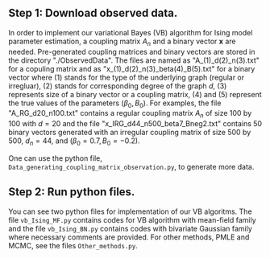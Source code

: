 ## Step 1: Download observed data.
In order to implement our variational Bayes (VB) algorithm for Ising model parameter estimation, a coupling matrix $A_n$ and a binary vector $\boldsymbol{x}$ are needed. Pre-generated coupling matrices and binary vectors are stored in the directory "./ObservedData". The files are named as "A_(1)\_d(2)\_n(3).txt" for a copuling matrix and as "x\_(1)\_d(2)\_n(3)\_beta(4)\_B(5).txt" for a binary vector where (1) stands for the type of the underlying graph (regular or irregluar), (2) stands for corresponding degree of the graph $d$, (3) represents size of a binary vector or a coupling matrix, (4) and (5) represent the true values of the parameters $(\beta_0, B_0)$. For examples, the file "A_RG_d20_n100.txt" contains a regular coupling matrix $A_n$ of size 100 by 100 with $d=20$ and the file "x_IRG_d44_n500_beta7_Bneg2.txt" contains 50 binary vectors generated with an irregular coupling matrix of size 500 by 500, $d_n=44$, and $(\beta_0 = 0.7, B_0 = -0.2)$. 

One can use the python file, `Data_generating_coupling_matrix_observation.py`, to generate more data.



## Step 2: Run python files.
You can see two python files for implementation of our VB algoritms. The file `vb_Ising_MF.py` contains codes for VB algorithm with mean-field family and the file `vb_Ising_BN.py` contains codes with bivariate Gaussian family where necessary comments are provided. For other methods, PMLE and MCMC, see the files `Other_methods.py`.
